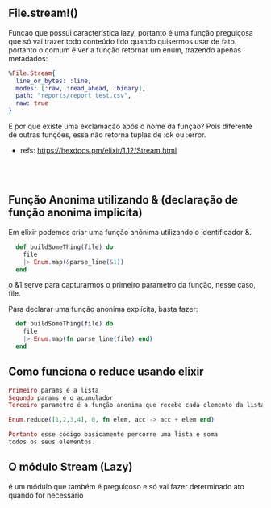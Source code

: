 ## File.stream!()
Funçao que possui característica lazy, portanto é uma função preguiçosa que só vai
trazer todo conteúdo lido quando quisermos usar de fato. portanto o comum é ver a função 
retornar um enum, trazendo apenas metadados: 

``` elixir
%File.Stream{
  line_or_bytes: :line,
  modes: [:raw, :read_ahead, :binary],
  path: "reports/report_test.csv",
  raw: true
}
```
E por que existe uma exclamação após o nome da função? Pois diferente de outras funções, essa não retorna tuplas de :ok ou :error.

* refs: https://hexdocs.pm/elixir/1.12/Stream.html

</br>
</br>

## Função Anonima utilizando &  (declaração de função anonima implicíta)

Em elixir podemos criar uma função anônima utilizando o identificador &.

```elixir
  def buildSomeThing(file) do
    file
    |> Enum.map(&parse_line(&1))
  end

``` 
o &1 serve para capturarmos o primeiro parametro da função, nesse caso, file. 

Para declarar uma função anonima explícita, basta fazer: 


```elixir
  def buildSomeThing(file) do
    file
    |> Enum.map(fn parse_line(file) end)
  end

``` 

## Como funciona o reduce usando elixir

```elixir
Primeiro params é a lista
Segundo params é o acumulador
Terceiro parametro é a função anonima que recebe cada elemento da lista

Enum.reduce([1,2,3,4], 0, fn elem, acc -> acc + elem end)

Portanto esse código basicamente percorre uma lista e soma
todos os seus elementos. 

```

## O módulo Stream (Lazy)
é um módulo que também é preguiçoso e só vai fazer determinado ato quando for necessário